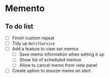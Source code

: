 # Memento

## To do list
- [ ] Finish custom repeat
- [ ] Tidy up `NotifService`
- [ ] Add a feature to view set memos
  - [ ] Save memo information when setting it up
  - [ ] Show list of scheduled memos
  - [ ] Allow to cancel memo from view panel
- [ ] Create option to snooze memo on alert